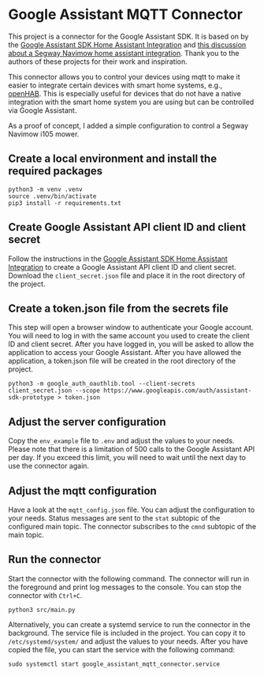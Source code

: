 # Google Assistant MQTT Connector

This project is a connector for the Google Assistant SDK. It is based on by the [Google Assistant SDK Home Assistant Integration](https://www.home-assistant.io/integrations/google_assistant_sdk) and [this discussion about a Segway Navimow home assistant integration](https://community.home-assistant.io/t/segway-navimow/435023/1). Thank you to the authors of these projects for their work and inspiration.

This connector allows you to control your devices using mqtt to make it easier to integrate certain devices with smart home systems, e.g., [openHAB](https://www.openhab.org). This is especially useful for devices that do not have a native integration with the smart home system you are using but can be controlled via Google Assistant.

As a proof of concept, I added a simple configuration to control a Segway Navimow i105 mower.

## Create a local environment and install the required packages

```
python3 -m venv .venv
source .venv/bin/activate
pip3 install -r requirements.txt
```

## Create Google Assistant API client ID and client secret

Follow the instructions in the [Google Assistant SDK Home Assistant Integration](https://www.home-assistant.io/integrations/google_assistant_sdk) to create a Google Assistant API client ID and client secret. Download the `client_secret.json` file and place it in the root directory of the project.

## Create a token.json file from the secrets file

This step will open a browser window to authenticate your Google account. You will need to log in with the same account you used to create the client ID and client secret. After you have logged in, you will be asked to allow the application to access your Google Assistant. After you have allowed the application, a token.json file will be created in the root directory of the project.

```
python3 -m google_auth_oauthlib.tool --client-secrets client_secret.json --scope https://www.googleapis.com/auth/assistant-sdk-prototype > token.json
```

## Adjust the server configuration

Copy the `env_example` file to `.env` and adjust the values to your needs. Please note that there is a limitation of 500 calls to the Google Assistant API per day. If you exceed this limit, you will need to wait until the next day to use the connector again.

## Adjust the mqtt configuration

Have a look at the `mqtt_config.json` file. You can adjust the configuration to your needs. Status messages are sent to the `stat` subtopic of the configured main topic. The connector subscribes to the `cmnd` subtopic of the main topic.

## Run the connector

Start the connector with the following command. The connector will run in the foreground and print log messages to the console. You can stop the connector with `Ctrl+C`.

```
python3 src/main.py
```

Alternatively, you can create a systemd service to run the connector in the background. The service file is included in the project. You can copy it to `/etc/systemd/system/` and adjust the values to your needs. After you have copied the file, you can start the service with the following command:

```
sudo systemctl start google_assistant_mqtt_connector.service
```